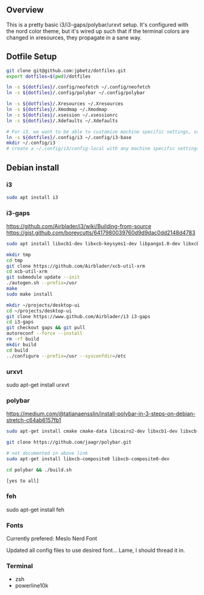 Overview
--------

This is a pretty basic i3/i3-gaps/polybar/urxvt setup. It's configured with the nord color theme, but it's wired up such that
if the terminal colors are changed in xresources, they propagate in a sane way.

Dotfile Setup
-------------

```sh
git clone git@github.com:jpbetz/dotfiles.git
export dotfiles=$(pwd)/dotfiles

ln -s ${dotfiles}/.config/neofetch ~/.config/neofetch
ln -s ${dotfiles}/.config/polybar ~/.config/polybar

ln -s ${dotfiles}/.Xresources ~/.Xresources
ln -s ${dotfiles}/.Xmodmap ~/.Xmodmap
ln -s ${dotfiles}/.xsession ~/.xsessionrc
ln -s ${dotfiles}/.Xdefaults ~/.Xdefaults

# For i3, we want to be able to customize machine specific settings, so it's a bit more involved
ln -s ${dotfiles}/.config/i3 ~/.config/i3-base
mkdir ~/.config/i3
# create a ~/.config/i3/config-local with any machine specific settings

```

Debian install
--------------

### i3

```sh
sudo apt install i3
```

### i3-gaps

https://github.com/Airblader/i3/wiki/Building-from-source
https://gist.github.com/boreycutts/6417980039760d9d9dac0dd2148d4783

```sh
sudo apt install libxcb1-dev libxcb-keysyms1-dev libpango1.0-dev libxcb-util0-dev libxcb-icccm4-dev libyajl-dev libstartup-notification0-dev libxcb-randr0-dev libev-dev libxcb-cursor-dev libxcb-xinerama0-dev libxcb-xkb-dev libxkbcommon-dev libxkbcommon-x11-dev autoconf xutils-dev libtool automake

mkdir tmp
cd tmp
git clone https://github.com/Airblader/xcb-util-xrm
cd xcb-util-xrm
git submodule update --init
./autogen.sh --prefix=/usr
make
sudo make install

mkdir ~/projects/desktop-ui
cd ~/projects/desktop-ui
git clone https://www.github.com/Airblader/i3 i3-gaps
cd i3-gaps
git checkout gaps && git pull
autoreconf --force --install
rm -rf build
mkdir build
cd build
../configure --prefix=/usr --sysconfdir=/etc
```

### urxvt

sudo apt-get install urxvt

### polybar

https://medium.com/@tatianaensslin/install-polybar-in-3-steps-on-debian-stretch-c64ab6157fb1

```sh
sudo apt-get install cmake cmake-data libcairo2-dev libxcb1-dev libxcb-ewmh-dev libxcb-icccm4-dev libxcb-image0-dev libxcb-randr0-dev libxcb-util0-dev libxcb-xkb-dev pkg-config python-xcbgen xcb-proto libxcb-xrm-dev i3-wm libasound2-dev libmpdclient-dev libiw-dev libcurl4-openssl-dev libpulse-dev

git clone https://github.com/jaagr/polybar.git

# not documented in above link
sudo apt-get install libxcb-composite0 libxcb-composite0-dev

cd polybar && ./build.sh

[yes to all]

```

### feh

sudo apt-get install feh

### Fonts

Currently prefered: Meslo Nerd Font

Updated all config files to use desired font... Lame, I should thread it in.

### Terminal

- zsh
- powerline10k
